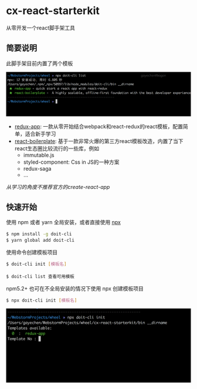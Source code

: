 # cx-react-starterkit
从零开发一个react脚手架工具

## 简要说明
此脚手架目前内置了两个模板

![列表](./images/list.png)
- [redux-app](https://github.com/GayeChen/react-app-template): 一款从零开始结合webpack和react-redux的react模板，配置简单，适合新手学习
- [react-boilerplate](https://github.com/GayeChen/react-boilerplate): 基于一款非常火爆的第三方react模板改造，内置了当下react生态圈比较流行的一些库，例如
    - immutable.js
    - styled-component: Css in JS的一种方案
    - redux-saga
    - ...

 *从学习的角度不推荐官方的create-react-app*

## 快速开始

使用 npm 或者 yarn 全局安装，或者直接使用 [npx](https://medium.com/@maybekatz/introducing-npx-an-npm-package-runner-55f7d4bd282b)

```bash
$ npm install -g doit-cli
$ yarn global add doit-cli
```

使用命令创建模板项目

```bash
$ doit-cli init [模板名]

$ doit-cli list 查看可用模板
```

npm5.2+ 也可在不全局安装的情况下使用 npx 创建模板项目

```bash
$ npx doit-cli init [模板名]
```

![命令行](https://raw.githubusercontent.com/GayeChen/cx-react-starterkit/master/images/cli.png)
